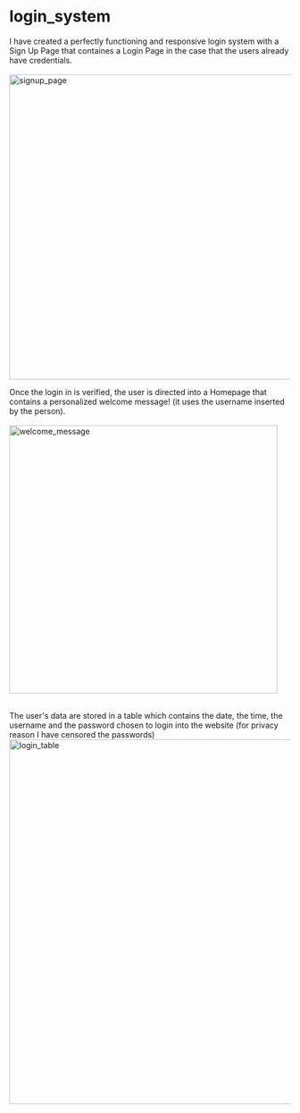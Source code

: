 # login_system
I have created a perfectly functioning and responsive login system with a Sign Up Page that containes a Login Page in the case that the users already have credentials. <br>
<br><img width="546" alt="signup_page" src="https://github.com/user-attachments/assets/7e587684-1105-4b60-9bdd-caa8d3930309">

Once the login in is verified, the user is directed into a Homepage that contains a personalized welcome message! (it uses the username inserted by the person). <br>
<br><img width="480" alt="welcome_message" src="https://github.com/user-attachments/assets/ace93498-2326-4b7e-a522-d5e811347882">

<br>
The user's data are stored in a table which contains the date, the time, the username and the password chosen to login into the website (for privacy reason I have censored the passwords) 
<br>
<img width="653" alt="login_table" src="https://github.com/user-attachments/assets/6266e84c-cd33-4252-95da-72432be62a3c"><br>
